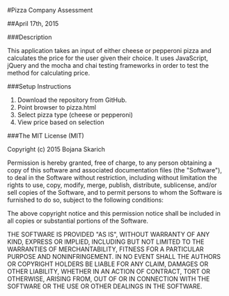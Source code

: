 #Pizza Company Assessment

##April 17th, 2015

###Description

This application takes an input of either cheese or pepperoni pizza and calculates the price for the user given their choice. It uses JavaScript, jQuery and the mocha and chai testing frameworks in order to test the method for calculating price. 

###Setup Instructions

1. Download the repository from GitHub. 
2. Point browser to pizza.html
3. Select pizza type (cheese or pepperoni)
4. View price based on selection

###The MIT License (MIT)

Copyright (c) 2015 Bojana Skarich

Permission is hereby granted, free of charge, to any person obtaining a copy of this software and associated documentation files (the "Software"), to deal in the Software without restriction, including without limitation the rights to use, copy, modify, merge, publish, distribute, sublicense, and/or sell copies of the Software, and to permit persons to whom the Software is furnished to do so, subject to the following conditions:

The above copyright notice and this permission notice shall be included in all copies or substantial portions of the Software.

THE SOFTWARE IS PROVIDED "AS IS", WITHOUT WARRANTY OF ANY KIND, EXPRESS OR IMPLIED, INCLUDING BUT NOT LIMITED TO THE WARRANTIES OF MERCHANTABILITY, FITNESS FOR A PARTICULAR PURPOSE AND NONINFRINGEMENT. IN NO EVENT SHALL THE AUTHORS OR COPYRIGHT HOLDERS BE LIABLE FOR ANY CLAIM, DAMAGES OR OTHER LIABILITY, WHETHER IN AN ACTION OF CONTRACT, TORT OR OTHERWISE, ARISING FROM, OUT OF OR IN CONNECTION WITH THE SOFTWARE OR THE USE OR OTHER DEALINGS IN THE SOFTWARE.
